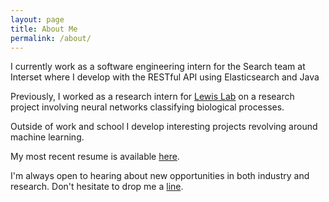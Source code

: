```yaml
---
layout: page
title: About Me
permalink: /about/
---
```


I currently work as a software engineering intern for the Search team at Interset where I develop with the RESTful API using Elasticsearch and Java 

Previously, I worked as a research intern for [Lewis Lab](https://mysite.science.uottawa.ca/jlewis/people.htm) on a research project involving neural networks classifying biological processes.    

Outside of work and school I develop interesting projects revolving around machine learning.    

My most recent resume is available [here](https://drive.google.com/drive/folders/1MFUDQU2NLNUerxmJ7T2-4AWfWGtxlB-o?usp=sharing).     

I'm always open to hearing about new opportunities in both industry and research. Don't hesitate to drop me a [line](mailto:shann053@uottawa.ca).    
    
    
